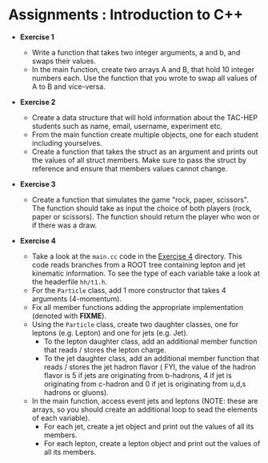 # Assignments : Introduction to C++

- **Exercise 1** 
  - Write a function that takes two integer arguments, a and b, and swaps their values.
  - In the main function, create two arrays A and B, that hold 10 integer numbers each. Use the function that you wrote to swap all values of A to B and vice-versa.

- **Exercise 2**
  - Create a data structure that will hold information about the TAC-HEP students such as name, email, username, experiment etc.
  - From the main function create multiple objects, one for each student including yourselves.
  - Create a function that takes the struct as an argument and prints out the values of all struct members. Make sure to pass the struct by reference and ensure that members values cannot change.

- **Exercise 3**
  - Create a function that simulates the game "rock, paper, scissors". The function should take as input the choice of both players (rock, paper or scissors). The function should return the player who won or if there was a draw.

- **Exercise 4**
  - Take a look at the `main.cc` code in the [Exercise 4](https://github.com/ckoraka/tac-hep-gpus/tree/main/week2/Exercise4) directory. This code reads branches from a ROOT tree containing lepton and jet kinematic information. To see the type of each variable take a look at the headerfile `hh/t1.h`.
  - For the `Particle` class, add 1 more constructor that takes 4 arguments (4-momentum).
  - Fix all member functions adding the appropriate implementation (denoted with **FIXME**).
  - Using the `Particle` class, create two daughter classes, one for leptons (e.g. Lepton) and one for jets (e.g. Jet). 
    - To the lepton daughter class, add an additional member function that reads / stores the lepton charge.
    - To the jet daughter class, add an additional member function that reads / stores the jet hadron flavor ( FYI, the value of the hadron flavor is 5 if jets are originating from b-hadrons, 4 if jet is originating from c-hadron and 0 if jet is originating from u,d,s hadrons or gluons). 
  - In the main function, access event jets and leptons (NOTE: these are arrays, so you should create an additional loop to sead the elements of each variable).
    - For each jet, create a jet object and print out the values of all its members.
    - For each lepton, create a lepton object and print out the values of all its members.